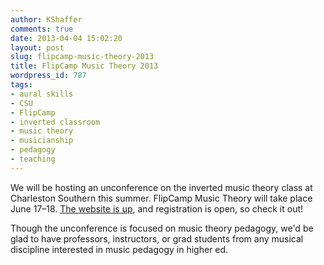 ```yaml
---
author: KShaffer
comments: true
date: 2013-04-04 15:02:20
layout: post
slug: flipcamp-music-theory-2013
title: FlipCamp Music Theory 2013
wordpress_id: 787
tags:
- aural skills
- CSU
- FlipCamp
- inverted classroom
- music theory
- musicianship
- pedagogy
- teaching
---
```


We will be hosting an unconference on the inverted music theory class at Charleston Southern this summer. FlipCamp Music Theory will take place June 17–18. [The website is up](http://flipcampmt.wordpress.com), and registration is open, so check it out!

Though the unconference is focused on music theory pedagogy, we'd be glad to have professors, instructors, or grad students from any musical discipline interested in music pedagogy in higher ed.
